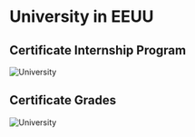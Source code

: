 # University in EEUU

## Certificate Internship Program
![University](./tc3UniversityCertificate.jpg)

## Certificate Grades 
![University](./tc3UniversityGrades.jpg)
